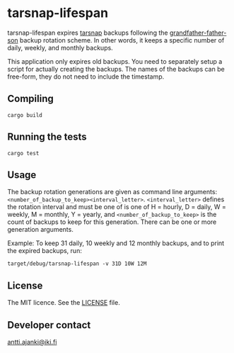 # tarsnap-lifespan

tarsnap-lifespan expires [tarsnap](https://www.tarsnap.com/) backups following the [grandfather-father-son](https://en.wikipedia.org/wiki/Backup_rotation_scheme#Grandfather-father-son) backup rotation scheme. In other words, it keeps a specific number of daily, weekly, and monthly backups.

This application only expires old backups. You need to separately setup a script for actually creating the backups. The names of the backups can be free-form, they do not need to include the timestamp.

## Compiling

```
cargo build
```

## Running the tests

```
cargo test
```

## Usage

The backup rotation generations are given as command line arguments: `<number_of_backup_to_keep><interval_letter>`. `<interval_letter>` defines the rotation interval and must be one of is one of H = hourly, D = daily, W = weekly, M = monthly, Y = yearly, and `<number_of_backup_to_keep>` is the count of backups to keep for this generation. There can be one or more generation arguments.

Example: To keep 31 daily, 10 weekly and 12 monthly backups, and to print the expired backups, run:
```
target/debug/tarsnap-lifespan -v 31D 10W 12M
```

## License 

The MIT licence. See the [LICENSE](LICENSE) file.

## Developer contact

antti.ajanki@iki.fi
